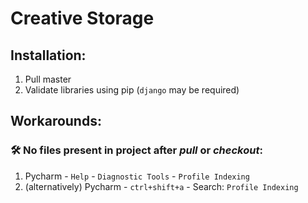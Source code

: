 # Creative Storage

## Installation:
1. Pull master
2. Validate libraries using pip (```django``` may be required)

## Workarounds:
### 🛠 No files present in project after _pull_ or _checkout_:
1. Pycharm - ```Help``` - ```Diagnostic Tools``` - ```Profile Indexing```
2. (alternatively) Pycharm - ```ctrl+shift+a``` - Search: ```Profile Indexing```
